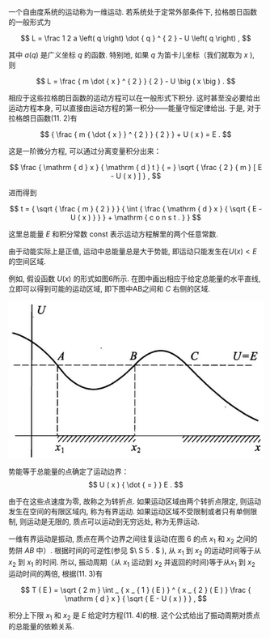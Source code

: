 一个自由度系统的运动称为一维运动. 若系统处于定常外部条件下, 拉格朗日函数的一般形式为

$$
L = \frac 1 2 a \left( q \right) \dot { q } ^ { 2 } - U \left( q \right) ,
$$

其中 $a ( q )$ 是广义坐标 $q$ 的函数. 特别地, 如果 $q$ 为笛卡儿坐标（我们就取为 $x$ ), 则

$$
L = \frac { m \dot { x } ^ { 2 } } { 2 } - U \big ( x \big ) .
$$

相应于这些拉格朗日函数的运动方程可以在一般形式下积分. 这时甚至没必要给出运动方程本身, 可以直接由运动方程的第一积分——能量守恒定律给出. 于是, 对于拉格朗日函数(11. 2)有

$$
{ \frac { m { \dot { x } } ^ { 2 } } { 2 } } + U ( x ) = E .
$$

这是一阶微分方程, 可以通过分离变量积分出来：

$$
\frac { \mathrm { d } x } { \mathrm { d } t } { = } \sqrt { \frac { 2 } { m } [ E - U ( x ) ] } ,
$$

进而得到

$$
t = { \sqrt { \frac { m } { 2 } } } { \int { \frac { \mathrm { d } x } { \sqrt { E - U ( x ) } } } + \mathrm { c o n s t . } }
$$

这里总能量 $E$ 和积分常数 const 表示运动方程解里的两个任意常数. 

由于动能实际上是正值, 运动中总能量总是大于势能, 即运动只能发生在$U ( x ) < E$ 的空间区域. 

例如, 假设函数 $U ( x )$ 的形式如图6所示. 在图中画出相应于给定总能量的水平直线, 立即可以得到可能的运动区域, 即下图中AB之间和 $C$ 右侧的区域. 

![](images/d9db58a26278921f1535f3e643645737454de260ac27fb412796ea90ebf5245b.jpg)  

势能等于总能量的点确定了运动边界：
$$
U ( x ) { \dot { = } } E .
$$

由于在这些点速度为零, 故称之为转折点. 如果运动区域由两个转折点限定, 则运动发生在空间的有限区域内, 称为有界运动. 如果运动区域不受限制或者只有单侧限制, 则运动是无限的, 质点可以运动到无穷远处, 称为无界运动. 

一维有界运动是振动, 质点在两个边界之间往复运动(在图 6 的点 $x _ { 1 }$ 和 $x _ { 2 }$ 之间的势阱 $A B$ 中）. 根据时间的可逆性(参见 $\ S 5 . $ ), 从 $x _ { 1 }$ 到 $x _ { 2 }$ 的运动时间等于从 $x _ { 2 }$ 到 $x _ { 1 }$ 的时间. 所以, 振动周期（从 $x _ { 1 }$ 运动到 $x _ { 2 }$ 并返回的时间)等于从$x _ { 1 }$ 到 $x _ { 2 }$ 运动时间的两倍, 根据(11. 3)有

$$
T ( E ) = \sqrt { 2 m } \int _ { x _ { 1 } ( E ) } ^ { x _ { 2 } ( E ) } \frac { \mathrm { d } x } { \sqrt { E - U ( x ) } } ,
$$

积分上下限 $x _ { 1 }$ 和 $x _ { 2 }$ 是 $E$ 给定时方程(11. 4)的根. 这个公式给出了振动周期对质点的总能量的依赖关系. 